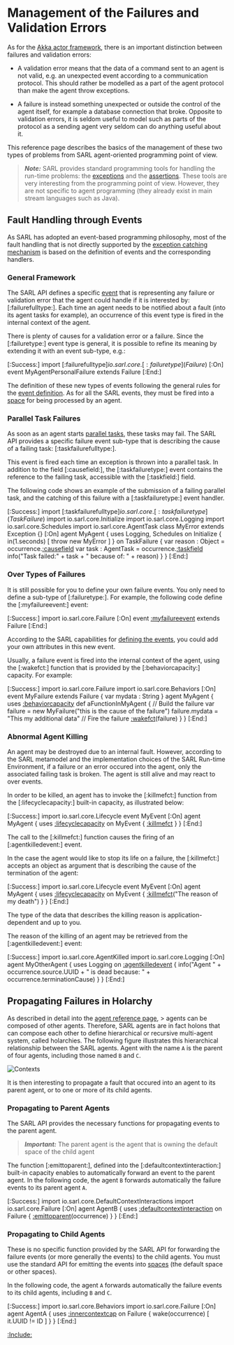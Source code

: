 # Management of the Failures and Validation Errors

As for the [Akka actor framework](https://doc.akka.io/docs/akka/2.5/typed/fault-tolerance.html), there is an important distinction between failures and validation errors:

* A validation error means that the data of a command sent to an agent is not valid, e.g. an unexpected event according to a communication protocol. This should rather be modelled as a part of the agent protocol than make the agent throw exceptions.

* A failure is instead something unexpected or outside the control of the agent itself, for example a database connection that broke. Opposite to validation errors, it is seldom useful to model such as parts of the protocol as a sending agent very seldom can do anything useful about it.

This reference page describes the basics of the management of these two types of problems from SARL agent-oriented programming point of view.

> **_Note:_** SARL provides standard programming tools for handling the run-time problems: the [exceptions](./general/Exception.md) and the [assertions](./general/Assertion.md). These tools are very interesting from the programming point of view. However, they are not specific to agent programming (they already exist in main stream languages such as Java).


## Fault Handling through Events

As SARL has adopted an event-based programming philosophy, most of the fault handling that is not directly supported by the [exception catching mechanism](./general/Exception.md) is based on the definition of events and the corresponding handlers.


### General Framework

The SARL API defines a specific [event](./Event.md) that is representing any failure or validation error that the agent could handle if it is interested by: [:failurefulltype:].
Each time an agent needs to be notified about a fault (into its agent tasks for example), an occurrence of this event type is fired in the internal context of the agent.

There is plenty of causes for a validation error or a failure. Since the [:failuretype:] event type is general, it is possible to refine its meaning by extending it with an event sub-type, e.g.:

[:Success:]
	import [:failurefulltype]$io.sarl.core.[:failuretype](Failure)$
	[:On]
	event MyAgentPersonalFailure extends Failure
[:End:]

The definition of these new types of events following the general rules for the [event definition](./Event.md).
As for all the SARL events, they must be fired into a [space](./Space.md) for being processed by an agent.


### Parallel Task Failures

As soon as an agent starts [parallel tasks](./bic/Schedules.md), these tasks may fail.
The SARL API provides a specific failure event sub-type that is describing the cause of a failing task: [:taskfailurefulltype:].

This event is fired each time an exception is thrown into a parallel task.
In addition to the field [:causefield:], the [:taskfailuretype:] event contains the reference to the failing task, accessible with the [:taskfield:] field.

The following code shows an example of the submission of a failing parallel task, and the catching of this failure with a [:taskfailuretype:] event handler.

[:Success:]
	import [:taskfailurefulltype]$io.sarl.core.[:taskfailuretype](TaskFailure)$
	import io.sarl.core.Initialize
	import io.sarl.core.Logging
	import io.sarl.core.Schedules
	import io.sarl.core.AgentTask
	class MyError extends Exception {}
	[:On]
	agent MyAgent {
		uses Logging, Schedules
		on Initialize {
			in(1.seconds) [
				throw new MyError
			]
		}
		on TaskFailure {
			var reason : Object = occurrence.[:causefield](cause)
			var task : AgentTask = occurrence.[:taskfield](task)
			info("Task failed:" + task
				+ " because of: " + reason)
		}
	}
[:End:]
 


### Over Types of Failures

It is still possible for you to define your own failure events. You only need to define a sub-type of [:failuretype:].
For example, the following code define the [:myfailureevent:] event:

[:Success:]
	import io.sarl.core.Failure
	[:On]
	event [:myfailureevent](MyFailure) extends Failure
[:End:]

According to the SARL capabilities for [defining the events](./Event.md), you could add your own attributes in this new event.

Usually, a failure event is fired into the internal context of the agent, using the [:wakefct:] function that is provided
by the [:behaviorcapacity:] capacity. For example:

[:Success:]
	import io.sarl.core.Failure
	import io.sarl.core.Behaviors
	[:On]
	event MyFailure extends Failure {
		var mydata : String
	}
	agent MyAgent {
		uses [:behaviorcapacity](Behaviors)
		def aFunctionInMyAgent {
			// Build the failure
			var failure = new MyFailure("this is the cause of the failure")
			failure.mydata = "This my additional data"
			// Fire the failure
			[:wakefct](wake)(failure)
		}
	}
[:End:]
 


### Abnormal Agent Killing 

An agent may be destroyed due to an internal fault. However, according to the SARL metamodel and the implementation choices of the SARL Run-time Environment, if a failure or an error occured into the agent, only the associated failing task is broken. The agent is still alive and may react to over events.

In order to be killed, an agent has to invoke the [:killmefct:] function from the [:lifecyclecapacity:] built-in capacity, as illustrated below:

[:Success:]
	import io.sarl.core.Lifecycle
	event MyEvent
	[:On]
	agent MyAgent {
		uses [:lifecyclecapacity](Lifecycle)
		on MyEvent {
			[:killmefct](killMe)
		}
	}
[:End:]

The call to the [:killmefct:] function causes the firing of an [:agentkilledevent:] event.

In the case the agent would like to stop its life on a failure, the [:killmefct:] accepts an object as argument that is describing the cause of the termination of the agent:

[:Success:]
	import io.sarl.core.Lifecycle
	event MyEvent
	[:On]
	agent MyAgent {
		uses [:lifecyclecapacity](Lifecycle)
		on MyEvent {
			[:killmefct](killMe)("The reason of my death")
		}
	}
[:End:]

The type of the data that describes the killing reason is application-dependent and up to you.

The reason of the killing of an agent may be retrieved from the [:agentkilledevent:] event:

[:Success:]
	import io.sarl.core.AgentKilled
	import io.sarl.core.Logging
	[:On]
	agent MyOtherAgent {
		uses Logging
		on [:agentkilledevent](AgentKilled) {
			info("Agent " + occurrence.source.UUID
				+ " is dead because: "
				+ occurrence.terminationCause)
		}
	}
[:End:]


## Propagating Failures in Holarchy

As described in detail into the [agent reference page](./Agent.md), > agents can be composed of other agents.
Therefore, SARL agents are in fact holons that can compose each other to define hierarchical or recursive
multi-agent system, called holarchies.
The following figure illustrates this hierarchical relationship between the SARL agents.
Agent with the name `A` is the parent of four agents, including those named `B` and `C`.

![Contexts](./contexts.png)

It is then interesting to propagate a fault that occured into an agent to its parent agent, or to one or more
of its child agents.


### Propagating to Parent Agents

The SARL API provides the necessary functions for propagating events to the parent agent.

> **_Important:_** The parent agent is the agent that is owning the default space of the child agent

The function [:emittoparent:], defined into the [:defaultcontextinteraction:] built-in capacity enables to automatically forward an event to the parent agent.
In the following code, the agent `B` forwards automatically the failure events to its parent agent `A`.

[:Success:]
	import io.sarl.core.DefaultContextInteractions
	import io.sarl.core.Failure
	[:On]
	agent AgentB {
		uses [:defaultcontextinteraction](DefaultContextInteractions)
		on Failure {
			[:emittoparent](emitToParent)(occurrence)
		}
	}
[:End:]


### Propagating to Child Agents

These is no specific function provided by the SARL API for forwarding the failure events (or more generally the events) to the child agents.
You must use the standard API for emitting the events into [spaces](./Space.md) (the default space or other spaces).

In the following code, the agent `A` forwards automatically the failure events to its child agents, including `B` and `C`.

[:Success:]
	import io.sarl.core.Behaviors
	import io.sarl.core.Failure
	[:On]
	agent AgentA {
		uses [:innercontextcap](Behaviors)
		on Failure {
			wake(occurrence) [ it.UUID != ID ]
		}
	}
[:End:]


[:Include:](../legal.inc)
